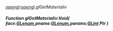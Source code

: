 _[opengl](../../modules/opengl/opengl-module.md):[opengl](../../modules/opengl/opengl-module.md).glGetMaterialiv_
##### Function glGetMaterialiv:Void( face:[GLenum](../../modules/opengl/opengl-glenum.md),pname:[GLenum](../../modules/opengl/opengl-glenum.md),params:[GLint](../../modules/opengl/opengl-glint.md) Ptr )
